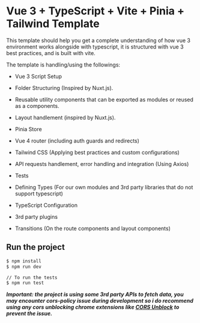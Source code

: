 # Vue 3 + TypeScript + Vite + Pinia + Tailwind Template

This template should help you get a complete understanding of how vue 3 environment works alongside with typescript, it is structured with vue 3 best practices, and is built with vite.

The template is handling/using the followings:

- Vue 3 Script Setup

- Folder Structuring (Inspired by Nuxt.js).

- Reusable utility components that can be exported as modules or reused as a components.

- Layout handlement (inspired by Nuxt.js).

- Pinia Store

- Vue 4 router (including auth guards and redirects)

- Tailwind CSS (Applying best practices and custom configurations)

- API requests handlement, error handling and integration (Using Axios)

- Tests

- Defining Types (For our own modules and 3rd party libraries that do not support typescript)

- TypeScript Configuration

- 3rd party plugins

- Transitions (On the route components and layout components)

## Run the project

```bash
$ npm install
$ npm run dev

// To run the tests
$ npm run test
```

**_Important: the project is using some 3rd party APIs to fetch data, you may encounter cors-policy issue during development so i do recommend using any cors unblocking chrome extensions like [CORS Unblock](https://chrome.google.com/webstore/detail/cors-unblock/lfhmikememgdcahcdlaciloancbhjino?hl=en) to prevent the issue._**
